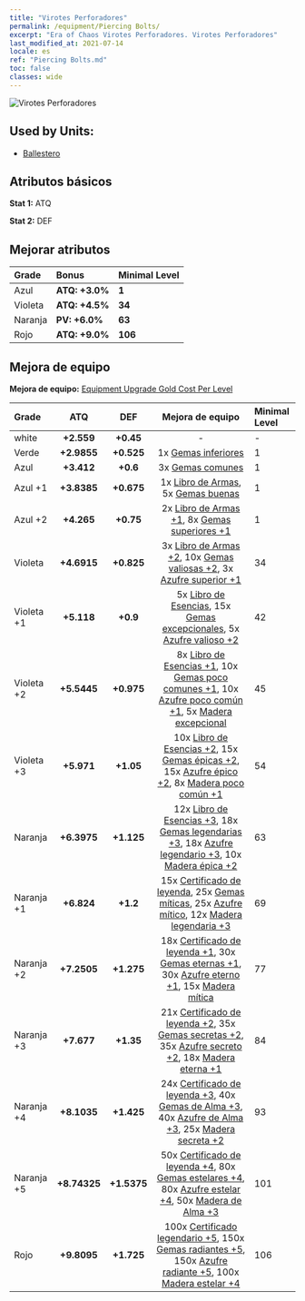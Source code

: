 ```yaml
---
title: "Virotes Perforadores"
permalink: /equipment/Piercing Bolts/
excerpt: "Era of Chaos Virotes Perforadores. Virotes Perforadores"
last_modified_at: 2021-07-14
locale: es
ref: "Piercing Bolts.md"
toc: false
classes: wide
---
```


  ![Virotes Perforadores](/images/e/e_1023.png)

## Used by Units:

* [Ballestero](/es/units/Marksman/) 


## Atributos básicos
 **Stat 1:** ATQ

 **Stat 2:** DEF

## Mejorar atributos

  |     Grade    |   Bonus | Minimal Level | 
  |:-------------|:--------|:--------------| 
  | Azul | **ATQ: +3.0%** | **1** | 
  | Violeta | **ATQ: +4.5%** | **34** | 
  | Naranja | **PV: +6.0%** | **63** | 
  | Rojo | **ATQ: +9.0%** | **106** | 


## Mejora de equipo
 **Mejora de equipo:** [Equipment Upgrade Gold Cost Per Level](/equipment/EquipmentUpgradeCostPerLevel/) 

  |          Grade      | ATQ | DEF | Mejora de equipo | Minimal Level |
  |:--------------------|:---------:|:---------:|:----------------:|:--------------|
  | white | **+2.559** | **+0.45** | - | - |
  | Verde | **+2.9855** | **+0.525** | 1x [Gemas inferiores](/ItemsES/mat_4/) | 1 |
  | Azul | **+3.412** | **+0.6** | 3x [Gemas comunes](/ItemsES/mat_10/) | 1 |
  | Azul +1 | **+3.8385** | **+0.675** | 1x [Libro de Armas](/ItemsES/mat_18/), 5x [Gemas buenas](/ItemsES/mat_16/) | 1 |
  | Azul +2 | **+4.265** | **+0.75** | 2x [Libro de Armas +1](/ItemsES/mat_25/), 8x [Gemas superiores +1](/ItemsES/mat_23/) | 1 |
  | Violeta | **+4.6915** | **+0.825** | 3x [Libro de Armas +2](/ItemsES/mat_32/), 10x [Gemas valiosas +2](/ItemsES/mat_30/), 3x [Azufre superior +1](/ItemsES/mat_22/) | 34 |
  | Violeta +1 | **+5.118** | **+0.9** | 5x [Libro de Esencias](/ItemsES/mat_39/), 15x [Gemas excepcionales](/ItemsES/mat_37/), 5x [Azufre valioso +2](/ItemsES/mat_29/) | 42 |
  | Violeta +2 | **+5.5445** | **+0.975** | 8x [Libro de Esencias +1](/ItemsES/mat_46/), 10x [Gemas poco comunes +1](/ItemsES/mat_44/), 10x [Azufre poco común +1](/ItemsES/mat_43/), 5x [Madera excepcional](/ItemsES/mat_34/) | 45 |
  | Violeta +3 | **+5.971** | **+1.05** | 10x [Libro de Esencias +2](/ItemsES/mat_53/), 15x [Gemas épicas +2](/ItemsES/mat_51/), 15x [Azufre épico +2](/ItemsES/mat_50/), 8x [Madera poco común +1](/ItemsES/mat_41/) | 54 |
  | Naranja | **+6.3975** | **+1.125** | 12x [Libro de Esencias +3](/ItemsES/mat_60/), 18x [Gemas legendarias +3](/ItemsES/mat_58/), 18x [Azufre legendario +3](/ItemsES/mat_57/), 10x [Madera épica +2](/ItemsES/mat_48/) | 63 |
  | Naranja +1 | **+6.824** | **+1.2** | 15x [Certificado de leyenda](/ItemsES/mat_67/), 25x [Gemas míticas](/ItemsES/mat_65/), 25x [Azufre mítico](/ItemsES/mat_64/), 12x [Madera legendaria +3](/ItemsES/mat_55/) | 69 |
  | Naranja +2 | **+7.2505** | **+1.275** | 18x [Certificado de leyenda +1](/ItemsES/mat_74/), 30x [Gemas eternas +1](/ItemsES/mat_72/), 30x [Azufre eterno +1](/ItemsES/mat_71/), 15x [Madera mítica](/ItemsES/mat_62/) | 77 |
  | Naranja +3 | **+7.677** | **+1.35** | 21x [Certificado de leyenda +2](/ItemsES/mat_81/), 35x [Gemas secretas +2](/ItemsES/mat_79/), 35x [Azufre secreto +2](/ItemsES/mat_78/), 18x [Madera eterna +1](/ItemsES/mat_69/) | 84 |
  | Naranja +4 | **+8.1035** | **+1.425** | 24x [Certificado de leyenda +3](/ItemsES/mat_88/), 40x [Gemas de Alma +3](/ItemsES/mat_86/), 40x [Azufre de Alma +3](/ItemsES/mat_85/), 25x [Madera secreta +2](/ItemsES/mat_76/) | 93 |
  | Naranja +5 | **+8.74325** | **+1.5375** | 50x [Certificado de leyenda +4](/ItemsES/mat_95/), 80x [Gemas estelares +4](/ItemsES/mat_93/), 80x [Azufre estelar +4](/ItemsES/mat_92/), 50x [Madera de Alma +3](/ItemsES/mat_83/) | 101 |
  | Rojo | **+9.8095** | **+1.725** | 100x [Certificado legendario +5](/ItemsES/mat_102/), 150x [Gemas radiantes +5](/ItemsES/mat_100/), 150x [Azufre radiante +5](/ItemsES/mat_99/), 100x [Madera estelar +4](/ItemsES/mat_90/) | 106 |

